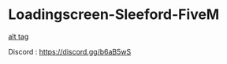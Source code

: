 # Loadingscreen-Sleeford-FiveM

[alt tag](https://img15.hostingpics.net/pics/718308loadingscreen.jpg)

Discord : https://discord.gg/b6aB5wS
